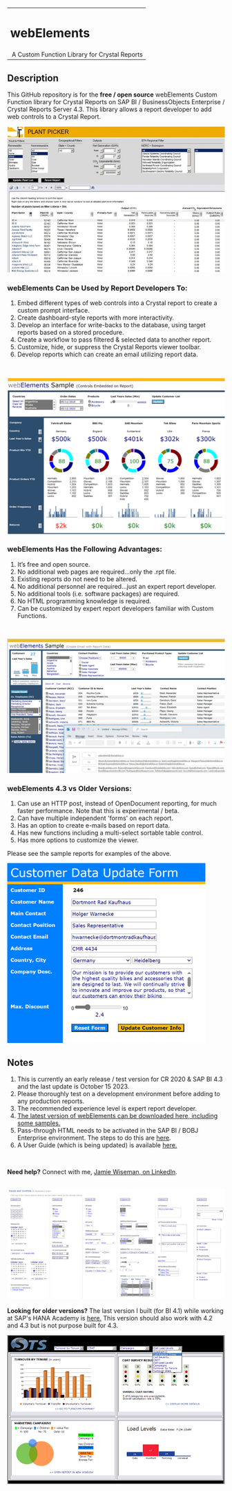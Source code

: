 <table width=100% border=0>
<tr ><td colspan=2><h1>webElements</h1></td></tr>
<tr><td>&nbsp;A Custom Function Library for Crystal Reports</td></tr>
</table>

## Description

This GitHub repository is for the <b>free / open source</b> webElements Custom Function library for Crystal Reports on SAP BI / BusinessObjects Enterprise / Crystal Reports Server 4.3. This library allows a report developer to add web controls to a Crystal Report.
<br>

![wepic](/webelements/admin/ppsm.jpg)

### webElements Can be Used by Report Developers To:

1. Embed different types of web controls into a Crystal report to create a custom prompt interface.
1. Create dashboard-style reports with more interactivity.
1. Develop an interface for write-backs to the database, using target reports based on a stored procedure.
1. Create a workflow to pass filtered & selected data to another report.
1. Customize, hide, or suppress the Crystal Reports viewer toolbar.
1. Develop reports which can create an email utilizing report data.
<br>

![wepic](/webelements/admin/weembcontn.png)

### webElements Has the Following Advantages:

1. It’s free and open source.
1. No additional web pages are required…only the .rpt file.
2. Existing reports do not need to be altered.
1. No additional personnel are required…just an expert report developer.
1. No additional tools (i.e. software packages) are required.
1. No HTML programming knowledge is required.
2. Can be customized by expert report developers familiar with Custom Functions.
<br>

![wepic](/webelements/admin/weemail.png)

### webElements 4.3 vs Older Versions:

1. Can use an HTTP post, instead of OpenDocument reporting, for much faster performance. Note that this is experimental / beta.
2. Can have multiple independent 'forms' on each report.
3. Has an option to create e-mails based on report data.
4. Has new functions including a multi-select sortable table control.
5. Has more options to customize the viewer.

Please see the sample reports for examples of the above.

![wepic](/webelements/admin/weupdate.png)

## Notes

1. This is currently an early release / test version for CR 2020 & SAP BI 4.3 and the last update is October 15 2023.  
1. Please thoroughly test on a development environment before adding to any production reports.
1. The recommended experience level is expert report developer.
1. [The latest version of webElements can be downloaded here, including some samples.](https://github.com/jwisemanca/biReports/raw/master/webelements/webElements433_20231019.zip)
1. Pass-through HTML needs to be activated in the SAP BI / BOBJ Enterprise environment. The steps to do this are [here](/webelements/admin/passthroughhtml.md).
1. A User Guide (which is being updated) is available [here.](/webelements/webElements%20User%20Guide%20433.pdf)
<br>

<b>Need help?</b> Connect with me, [Jamie Wiseman, on LinkedIn](https://www.linkedin.com/in/jamie-wiseman-41bb769b).
<br>
<br>

![wepic](/webelements/admin/wem231015.png)
<br><br>
<b>Looking for older versions?</b> The last version I built (for BI 4.1) while working at SAP's HANA Academy is [here.](https://github.com/saphanaacademy/biReports/tree/master/webelements) This version should also work with 4.2 and 4.3 but is not purpose built for 4.3.

![wepic](/webelements/admin/db.jpg)
